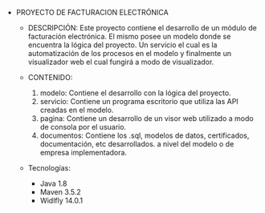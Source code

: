 * PROYECTO DE FACTURACION ELECTRÓNICA

	* DESCRIPCIÓN: 
		Este proyecto contiene el desarrollo de un módulo de facturación electrónica. 
		El mismo posee un modelo donde se encuentra la lógica del proyecto. Un servicio 
		el cual es la automatización de los procesos en el modelo y finalmente un visualizador 
		web el cual fungirá a modo de visualizador.

	* CONTENIDO:
		1. modelo: Contiene el desarrollo con la lógica del proyecto.
		2. servicio: Contiene un programa escritorio que utiliza las API creadas en el modelo.
		3. pagina: Contiene un desarrollo de un visor web utilizado a modo de consola por el usuario.
		4. documentos: Contiene los .sql, modelos de datos, certificados, documentación, etc desarrollados.
		  a nivel del modelo o de empresa implementadora.

	* Tecnologías:
		* Java 1.8
		* Maven 3.5.2
		* Widlfly 14.0.1

